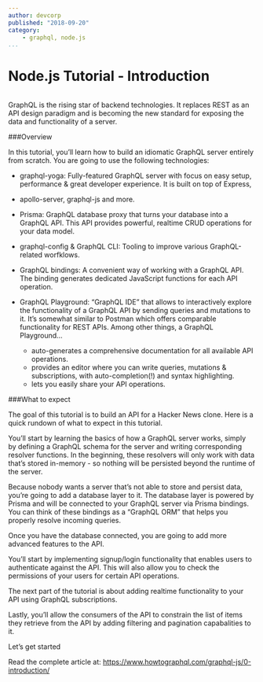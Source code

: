 ```yaml
---
author: devcorp
published: "2018-09-20"
category:
    - graphql, node.js
...
```

Node.js Tutorial - Introduction
==================================

<figure class="figure right">
<a href="image/dbwebbisar.jpg"><img src="image/dbwebbisar.jpg?w=200&h=150&a=0,20,20,50&cf" alt=""/></a>

</figure>

GraphQL is the rising star of backend technologies. It replaces REST as an API design paradigm and is becoming the new standard for exposing the data and functionality of a server.

<!--more-->

###Overview

In this tutorial, you’ll learn how to build an idiomatic GraphQL server entirely from scratch. You are going to use the following technologies:

* graphql-yoga: Fully-featured GraphQL server with focus on easy setup, performance & great developer experience. It is built on top of Express, 
* apollo-server, graphql-js and more.
* Prisma: GraphQL database proxy that turns your database into a GraphQL API. This API provides powerful, realtime CRUD operations for your data model.
* graphql-config & GraphQL CLI: Tooling to improve various GraphQL-related worfklows.
* GraphQL bindings: A convenient way of working with a GraphQL API. The binding generates dedicated JavaScript functions for each API operation.

* GraphQL Playground: “GraphQL IDE” that allows to interactively explore the functionality of a GraphQL API by sending queries and mutations to it. It’s somewhat similar to Postman which offers comparable functionality for REST APIs. Among other things, a GraphQL Playground…

    * auto-generates a comprehensive documentation for all available API operations.
    * provides an editor where you can write queries, mutations & subscriptions, with auto-completion(!) and syntax highlighting.
    * lets you easily share your API operations.

###What to expect

The goal of this tutorial is to build an API for a Hacker News clone. Here is a quick rundown of what to expect in this tutorial.

You’ll start by learning the basics of how a GraphQL server works, simply by defining a GraphQL schema for the server and writing corresponding resolver functions. In the beginning, these resolvers will only work with data that’s stored in-memory - so nothing will be persisted beyond the runtime of the server.

Because nobody wants a server that’s not able to store and persist data, you’re going to add a database layer to it. The database layer is powered by Prisma and will be connected to your GraphQL server via Prisma bindings. You can think of these bindings as a “GraphQL ORM” that helps you properly resolve incoming queries.

Once you have the database connected, you are going to add more advanced features to the API.

You’ll start by implementing signup/login functionality that enables users to authenticate against the API. This will also allow you to check the permissions of your users for certain API operations.

The next part of the tutorial is about adding realtime functionality to your API using GraphQL subscriptions.

Lastly, you’ll allow the consumers of the API to constrain the list of items they retrieve from the API by adding filtering and pagination capabalities to it.

Let’s get started 

Read the complete article at: https://www.howtographql.com/graphql-js/0-introduction/
